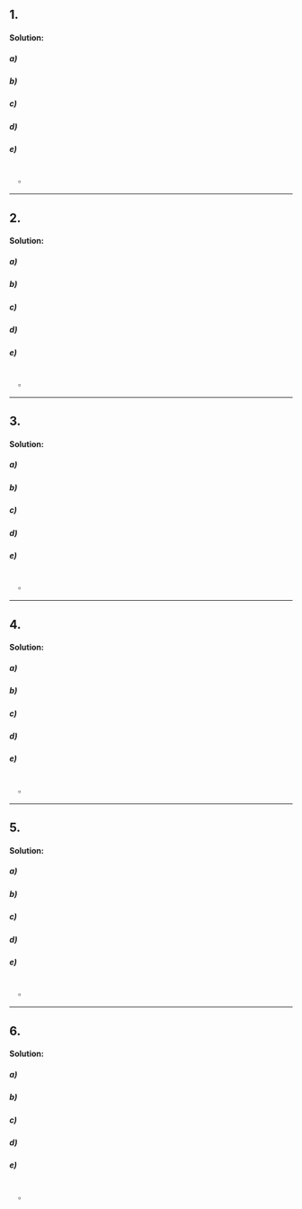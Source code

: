 ## 1. 

#### Solution:
##### a)
##### b)
##### c)
##### d)
##### e)
$\qquad\qquad\qquad\qquad\qquad\qquad\qquad\qquad\qquad\qquad\qquad\qquad\qquad\quad\qquad\quad\quad\quad\square$ 

---
## 2. 

#### Solution:
##### a)
##### b)
##### c)
##### d)
##### e)
$\qquad\qquad\qquad\qquad\qquad\qquad\qquad\qquad\qquad\qquad\qquad\qquad\qquad\quad\qquad\quad\quad\quad\square$ 

---
## 3. 

#### Solution:
##### a)
##### b)
##### c)
##### d)
##### e)
$\qquad\qquad\qquad\qquad\qquad\qquad\qquad\qquad\qquad\qquad\qquad\qquad\qquad\quad\qquad\quad\quad\quad\square$ 

---
## 4. 

#### Solution:
##### a)
##### b)
##### c)
##### d)
##### e)
$\qquad\qquad\qquad\qquad\qquad\qquad\qquad\qquad\qquad\qquad\qquad\qquad\qquad\quad\qquad\quad\quad\quad\square$ 

---
## 5. 

#### Solution:
##### a)
##### b)
##### c)
##### d)
##### e)
$\qquad\qquad\qquad\qquad\qquad\qquad\qquad\qquad\qquad\qquad\qquad\qquad\qquad\quad\qquad\quad\quad\quad\square$ 

---
## 6. 

#### Solution:
##### a)
##### b)
##### c)
##### d)
##### e)

$\qquad\qquad\qquad\qquad\qquad\qquad\qquad\qquad\qquad\qquad\qquad\qquad\qquad\quad\qquad\quad\quad\quad\square$ 
